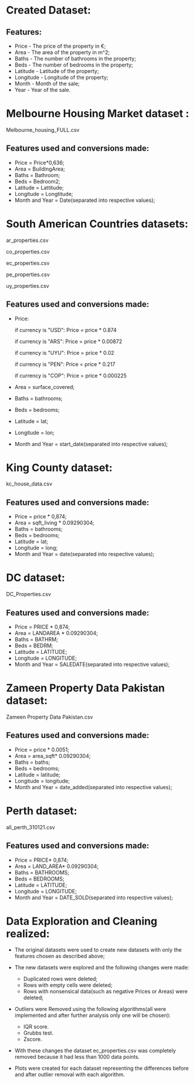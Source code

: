 # Created Dataset:

## Features:

- Price - The price of the property in €;
- Area - The area of the property in m^2;
- Baths - The number of bathrooms in the property;
- Beds - The number of bedrooms in the property;
- Latitude - Latitude of the property;
- Longitude - Longitude of the property;
- Month - Month of the sale;
- Year - Year of the sale.

# Melbourne Housing Market dataset : 

Melbourne_housing_FULL.csv

## Features used and conversions made:

- Price = Price*0,636;
- Area = BuildingArea;
- Baths = Bathroom;
- Beds = Bedroom2;
- Latitude = Lattitude;
- Longitude = Longtitude;
- Month and Year = Date(separated into respective values);

# South American Countries datasets:

ar_properties.csv

co_properties.csv

ec_properties.csv

pe_properties.csv

uy_properties.csv

## Features used and conversions made:

- Price:

  if currency is "USD":	Price = price * 0.874

  if currency is "ARS":	Price = price * 0.00872

  if currency is "UYU":	Price = price * 0.02

  if currency is "PEN":	Price = price * 0.217

  if currency is "COP":	Price = price * 0.000225

- Area = surface_covered;

- Baths = bathrooms;

- Beds = bedrooms;

- Latitude = lat;

- Longitude = lon;

- Month and Year = start_date(separated into respective values);

# King County dataset:

kc_house_data.csv

## Features used and conversions made:

- Price = price * 0,874;
- Area = sqft_living * 0.09290304;
- Baths = bathrooms;
- Beds = bedrooms;
- Latitude = lat;
- Longitude = long;
- Month and Year = date(separated into respective values);

# DC dataset:

DC_Properties.csv

## Features used and conversions made:

- Price = PRICE * 0,874;
- Area = LANDAREA * 0.09290304;
- Baths = BATHRM;
- Beds = BEDRM;
- Latitude = LATITUDE;
- Longitude = LONGITUDE;
- Month and Year = SALEDATE(separated into respective values);

# Zameen Property Data Pakistan dataset:

Zameen Property Data Pakistan.csv

## Features used and conversions made:

- Price = price * 0.0051;
- Area = area_sqft* 0.09290304;
- Baths = baths;
- Beds = bedrooms;
- Latitude = latitude;
- Longitude = longitude;
- Month and Year = date_added(separated into respective values);

# Perth dataset:

all_perth_310121.csv

## Features used and conversions made:

- Price = PRICE* 0,874;
- Area = LAND_AREA* 0.09290304;
- Baths = BATHROOMS;
- Beds = BEDROOMS;
- Latitude = LATITUDE;
- Longitude = LONGITUDE;
- Month and Year = DATE_SOLD(separated into respective values);

# Data Exploration and Cleaning realized:

- The original datasets were used to create new datasets with only the features chosen as described above;
- The new datasets were explored and the following changes were made:
  - Duplicated rows were deleted;
  - Rows with empty cells were deleted;
  - Rows with nonsensical data(such as negative Prices or Areas) were deleted;
- Outliers were Removed using the following algorithms(all were implemented and after further analysis only one will be chosen):
  - IQR score.
  - Grubbs test.
  - Zscore.
  
- With these changes the dataset ec_properties.csv was completely removed because it had less than 1000 data points.
- Plots were created for each dataset representing the differences before and after outlier removal with each algorithm.

